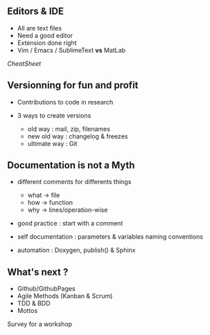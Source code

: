 Editors & IDE
-------------

- All are text files
- Need a good editor
- Extension done right
- Vim / Emacs / SublimeText **vs** MatLab

*CheatSheet*

Versionning for fun and profit
------------------------------

- Contributions to code in research
- 3 ways to create versions

  - old way : mail, zip, filenames
  - new old way : changelog & freezes
  - ultimate way : Git

Documentation is not a Myth
---------------------------

- different comments for differents things

  - what -> file
  - how -> function
  - why -> lines/operation-wise

- good practice : start with a comment
- self documentation : parameters & variables naming conventions
- automation : Doxygen, publish() & Sphinx

What's next ?
-------------

- Github/GithubPages
- Agile Methods (Kanban & Scrum)
- TDD & BDD
- Mottos

Survey for a workshop
